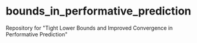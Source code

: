 # bounds_in_performative_prediction
Repository for "Tight Lower Bounds and Improved Convergence in Performative Prediction"
